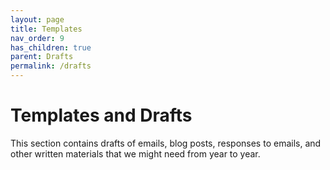 ```yaml
---
layout: page
title: Templates
nav_order: 9
has_children: true
parent: Drafts
permalink: /drafts
---
```


# Templates and Drafts

This section contains drafts of emails, blog posts, responses to emails, and other written materials that we might need from year to year. 

